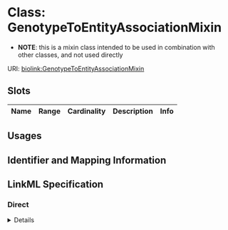 # Class: GenotypeToEntityAssociationMixin



* __NOTE__: this is a mixin class intended to be used in combination with other classes, and not used directly


URI: [biolink:GenotypeToEntityAssociationMixin](https://w3id.org/biolink/vocab/GenotypeToEntityAssociationMixin)



<!-- no inheritance hierarchy -->



## Slots

| Name | Range | Cardinality | Description  | Info |
| ---  | --- | --- | --- | --- |


## Usages



## Identifier and Mapping Information









## LinkML Specification

<!-- TODO: investigate https://stackoverflow.com/questions/37606292/how-to-create-tabbed-code-blocks-in-mkdocs-or-sphinx -->

### Direct

<details>
```yaml
name: genotype to entity association mixin
from_schema: https://w3id.org/biolink/biolink-model
mixin: true
slot_usage:
  subject:
    name: subject
    description: genotype that is the subject of the association
    range: genotype
defining_slots:
- subject

```
</details>

### Induced

<details>
```yaml
name: genotype to entity association mixin
from_schema: https://w3id.org/biolink/biolink-model
mixin: true
slot_usage:
  subject:
    name: subject
    description: genotype that is the subject of the association
    range: genotype
defining_slots:
- subject

```
</details>